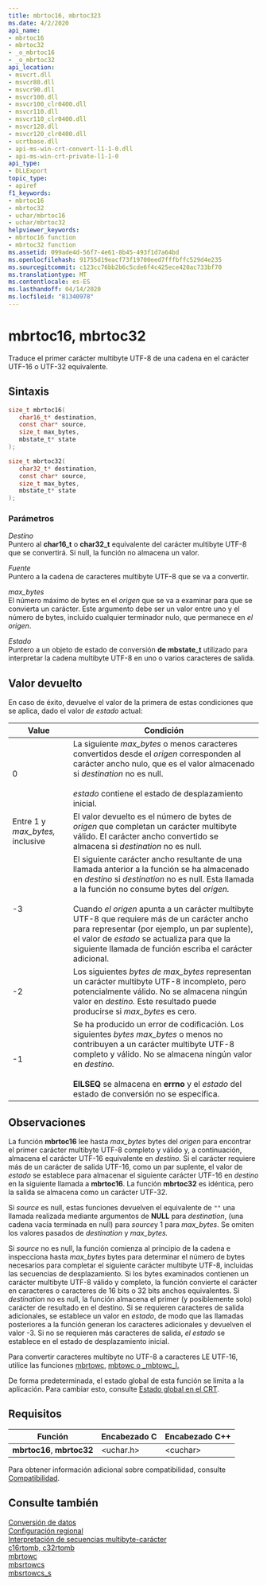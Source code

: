```yaml
---
title: mbrtoc16, mbrtoc323
ms.date: 4/2/2020
api_name:
- mbrtoc16
- mbrtoc32
- _o_mbrtoc16
- _o_mbrtoc32
api_location:
- msvcrt.dll
- msvcr80.dll
- msvcr90.dll
- msvcr100.dll
- msvcr100_clr0400.dll
- msvcr110.dll
- msvcr110_clr0400.dll
- msvcr120.dll
- msvcr120_clr0400.dll
- ucrtbase.dll
- api-ms-win-crt-convert-l1-1-0.dll
- api-ms-win-crt-private-l1-1-0
api_type:
- DLLExport
topic_type:
- apiref
f1_keywords:
- mbrtoc16
- mbrtoc32
- uchar/mbrtoc16
- uchar/mbrtoc32
helpviewer_keywords:
- mbrtoc16 function
- mbrtoc32 function
ms.assetid: 099ade4d-56f7-4e61-8b45-493f1d7a64bd
ms.openlocfilehash: 91755d19eacf73f19700eed7fffbffc529d4e235
ms.sourcegitcommit: c123cc76bb2b6c5cde6f4c425ece420ac733bf70
ms.translationtype: MT
ms.contentlocale: es-ES
ms.lasthandoff: 04/14/2020
ms.locfileid: "81340978"
---
```

# <a name="mbrtoc16-mbrtoc32"></a>mbrtoc16, mbrtoc32

Traduce el primer carácter multibyte UTF-8 de una cadena en el carácter UTF-16 o UTF-32 equivalente.

## <a name="syntax"></a>Sintaxis

```C
size_t mbrtoc16(
   char16_t* destination,
   const char* source,
   size_t max_bytes,
   mbstate_t* state
);

size_t mbrtoc32(
   char32_t* destination,
   const char* source,
   size_t max_bytes,
   mbstate_t* state
);
```

### <a name="parameters"></a>Parámetros

*Destino*\
Puntero al **char16_t** o **char32_t** equivalente del carácter multibyte UTF-8 que se convertirá. Si null, la función no almacena un valor.

*Fuente*\
Puntero a la cadena de caracteres multibyte UTF-8 que se va a convertir.

*max_bytes*\
El número máximo de bytes en el *origen* que se va a examinar para que se convierta un carácter. Este argumento debe ser un valor entre uno y el número de bytes, incluido cualquier terminador nulo, que permanece en *el origen*.

*Estado*\
Puntero a un objeto de estado de conversión **de mbstate_t** utilizado para interpretar la cadena multibyte UTF-8 en uno o varios caracteres de salida.

## <a name="return-value"></a>Valor devuelto

En caso de éxito, devuelve el valor de la primera de estas condiciones que se aplica, dado el valor *de estado* actual:

|Value|Condición|
|-----------|---------------|
|0|La siguiente *max_bytes* o menos caracteres convertidos desde el *origen* corresponden al carácter ancho nulo, que es el valor almacenado si *destination* no es null.<br /><br /> *estado* contiene el estado de desplazamiento inicial.|
|Entre 1 y *max_bytes,* inclusive|El valor devuelto es el número de bytes de *origen* que completan un carácter multibyte válido. El carácter ancho convertido se almacena si *destination* no es null.|
|-3|El siguiente carácter ancho resultante de una llamada anterior a la función se ha almacenado en *destino* si *destination* no es null. Esta llamada a la función no consume bytes del *origen.*<br /><br /> Cuando *el origen* apunta a un carácter multibyte UTF-8 que requiere más de un carácter ancho para representar (por ejemplo, un par suplente), el valor de *estado* se actualiza para que la siguiente llamada de función escriba el carácter adicional.|
|-2|Los siguientes *bytes de max_bytes* representan un carácter multibyte UTF-8 incompleto, pero potencialmente válido. No se almacena ningún valor en *destino.* Este resultado puede producirse si *max_bytes* es cero.|
|-1|Se ha producido un error de codificación. Los siguientes *bytes max_bytes* o menos no contribuyen a un carácter multibyte UTF-8 completo y válido. No se almacena ningún valor en *destino.*<br /><br /> **EILSEQ** se almacena en **errno** y el *estado* del estado de conversión no se especifica.|

## <a name="remarks"></a>Observaciones

La función **mbrtoc16** lee hasta *max_bytes* bytes del *origen* para encontrar el primer carácter multibyte UTF-8 completo y válido y, a continuación, almacena el carácter UTF-16 equivalente en *destino.* Si el carácter requiere más de un carácter de salida UTF-16, como un par suplente, el valor de *estado* se establece para almacenar el siguiente carácter UTF-16 en *destino* en la siguiente llamada a **mbrtoc16**. La función **mbrtoc32** es idéntica, pero la salida se almacena como un carácter UTF-32.

Si *source* es null, estas funciones devuelven el equivalente de `""` una llamada realizada mediante argumentos de **NULL** para *destination*, (una cadena vacía terminada en null) para *source*y 1 para *max_bytes*. Se omiten los valores pasados de *destination* y *max_bytes.*

Si *source* no es null, la función comienza al principio de la cadena e inspecciona hasta *max_bytes* bytes para determinar el número de bytes necesarios para completar el siguiente carácter multibyte UTF-8, incluidas las secuencias de desplazamiento. Si los bytes examinados contienen un carácter multibyte UTF-8 válido y completo, la función convierte el carácter en caracteres o caracteres de 16 bits o 32 bits anchos equivalentes. Si *destination* no es null, la función almacena el primer (y posiblemente solo) carácter de resultado en el destino. Si se requieren caracteres de salida adicionales, se establece un valor en *estado*, de modo que las llamadas posteriores a la función generan los caracteres adicionales y devuelven el valor -3. Si no se requieren más caracteres de salida, *el estado* se establece en el estado de desplazamiento inicial.

Para convertir caracteres multibyte no UTF-8 a caracteres LE UTF-16, utilice las funciones [mbrtowc](mbrtowc.md), [mbtowc o _mbtowc_l.](mbtowc-mbtowc-l.md)

De forma predeterminada, el estado global de esta función se limita a la aplicación. Para cambiar esto, consulte [Estado global en el CRT](../global-state.md).

## <a name="requirements"></a>Requisitos

|Función|Encabezado C|Encabezado C++|
|--------------|--------------|------------------|
|**mbrtoc16**, **mbrtoc32**|\<uchar.h>|\<cuchar>|

Para obtener información adicional sobre compatibilidad, consulte [Compatibilidad](../compatibility.md).

## <a name="see-also"></a>Consulte también

[Conversión de datos](../data-conversion.md)\
[Configuración regional](../locale.md)\
[Interpretación de secuencias multibyte-carácter](../interpretation-of-multibyte-character-sequences.md)\
[c16rtomb, c32rtomb](c16rtomb-c32rtomb1.md)\
[mbrtowc](mbrtowc.md)\
[mbsrtowcs](mbsrtowcs.md)\
[mbsrtowcs_s](mbsrtowcs-s.md)

